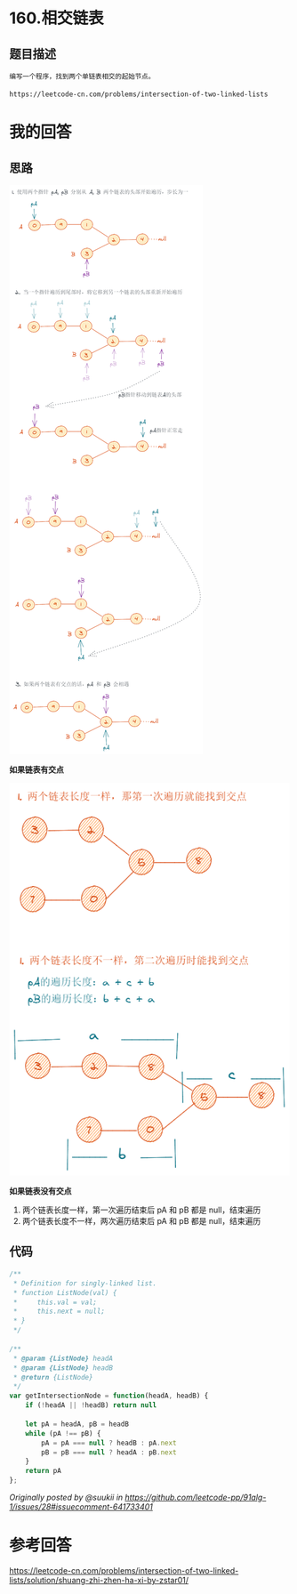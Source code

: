 # 160.相交链表

## 题目描述

```
编写一个程序，找到两个单链表相交的起始节点。

https://leetcode-cn.com/problems/intersection-of-two-linked-lists
```


# 我的回答

## 思路

![intersection_of_linked_lists](../assets/intersection_of_linked_lists.png)

**如果链表有交点**

![intersection_of_linked_lists_1](../assets/intersection_of_linked_lists_1.png)

**如果链表没有交点**

1. 两个链表长度一样，第一次遍历结束后 pA 和 pB 都是 null，结束遍历
2. 两个链表长度不一样，两次遍历结束后 pA 和 pB 都是 null，结束遍历

## 代码

```js
/**
 * Definition for singly-linked list.
 * function ListNode(val) {
 *     this.val = val;
 *     this.next = null;
 * }
 */

/**
 * @param {ListNode} headA
 * @param {ListNode} headB
 * @return {ListNode}
 */
var getIntersectionNode = function(headA, headB) {
    if (!headA || !headB) return null
    
    let pA = headA, pB = headB
    while (pA !== pB) {
        pA = pA === null ? headB : pA.next
        pB = pB === null ? headA : pB.next
    }
    return pA
};
```

_Originally posted by @suukii in https://github.com/leetcode-pp/91alg-1/issues/28#issuecomment-641733401_


# 参考回答

https://leetcode-cn.com/problems/intersection-of-two-linked-lists/solution/shuang-zhi-zhen-ha-xi-by-zstar01/